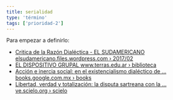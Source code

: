```yaml
---
title: serialidad
type: 'término'
tags: ['prioridad-2']
---
```


Para empezar a definirlo:

- [Critica de la Razón Dialéctica - EL SUDAMERICANO elsudamericano.files.wordpress.com › 2017/02](https://elsudamericano.files.wordpress.com/2017/02/93-sartre-coleccic3b3n.pdf)
- [EL DISPOSITIVO GRUPAL www.terras.edu.ar › biblioteca](http://www.terras.edu.ar/biblioteca/30/30DEL-CUETO-Ana-Maria-FERNANDEZ-Ana-Maria-El-dispositivo-grupal.pdf)
- [Acción e inercia social: en el existencialismo dialéctico de ... books.google.com.mx › books](https://books.google.com.mx/books?id=5rlEJUHWlEwC&pg=PA191&lpg=PA191&dq=serialidad+sartre&source=bl&ots=OA1ooHhtsV&sig=ACfU3U38KkbaVX2DyMAif3ARR_ftcFGo2Q&hl=es-419&sa=X&ved=2ahUKEwin9p21uufsAhVxvlkKHWZiC204ChDoATAEegQIDBAC)
- [Libertad, verdad y totalización: la disputa sartreana con la ... ve.scielo.org › scielo](http://ve.scielo.org/scielo.php?script=sci_arttext&pid=S0798-43242014000200003)